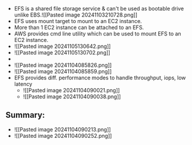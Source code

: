 * EFS is a shared file storage service & can't be used as bootable drive unlike EBS.![[Pasted image 20241103210728.png]]
* EFS uses mount target to mount to an EC2 instance.
* More than 1 EC2 instance can be attached to an EFS.
* AWS provides cmd line utility which can be used to mount EFS to an EC2 instance.
* ![[Pasted image 20241105130642.png]]
* ![[Pasted image 20241105130702.png]]
* 
* ![[Pasted image 20241104085826.png]]
* ![[Pasted image 20241104085859.png]]
* EFS provides diff. performance modes to handle throughput, iops, low latency
	* ![[Pasted image 20241104090021.png]]
	* ![[Pasted image 20241104090038.png]]

## Summary:

* ![[Pasted image 20241104090213.png]]
* ![[Pasted image 20241104090252.png]]
